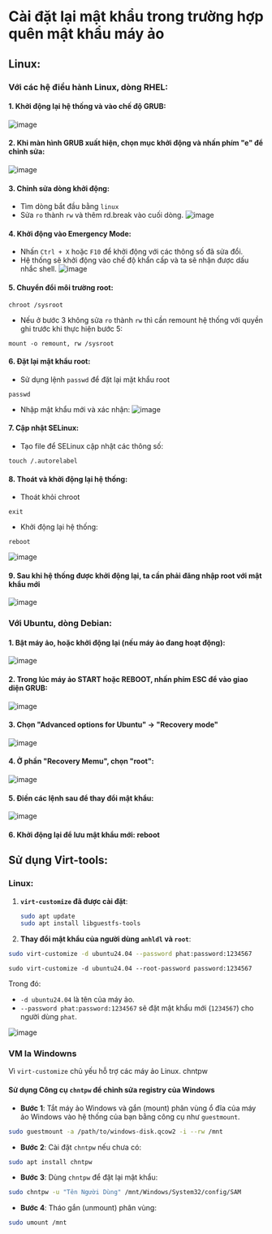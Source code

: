 # Cài đặt lại mật khẩu trong trường hợp quên mật khẩu máy ảo
## Linux: 
### Với các hệ điều hành Linux, dòng RHEL:
#### 1. Khởi động lại hệ thống và vào chế độ GRUB:
![image](https://github.com/user-attachments/assets/ab2ba74a-c884-40e1-a268-6a438b30ecee)

#### 2. Khi màn hình GRUB xuất hiện, chọn mục khởi động và nhấn phím "e" để chỉnh sửa:
![image](https://github.com/user-attachments/assets/375cc87a-76da-4378-a43e-07c4b2dd00ef)

#### 3. Chỉnh sửa dòng khởi động:
- Tìm dòng bắt đầu bằng `linux`
- Sửa `ro` thành `rw` và thêm rd.break vào cuối dòng.
![image](https://github.com/user-attachments/assets/4b362aaf-6e5b-47ce-a6e6-812e28f218f7)

#### 4. Khởi động vào Emergency Mode:
- Nhấn `Ctrl + X` hoặc `F10` để khởi động với các thông số đã sửa đổi.
- Hệ thống sẽ khởi động vào chế độ khẩn cấp và ta sẽ nhận được dấu nhắc shell.
![image](https://github.com/user-attachments/assets/ddc29ec8-8d74-4d4e-9e65-19486e9e5d50)

#### 5. Chuyển đổi môi trường root:
```
chroot /sysroot
```

- Nếu ở bước 3 không sửa `ro` thành `rw` thì cần remount hệ thống với quyền ghi trước khi thực hiện bước 5:
```
mount -o remount, rw /sysroot
```

#### 6. Đặt lại mật khẩu root: 
- Sử dụng lệnh `passwd` để đặt lại mặt khẩu root
```
passwd
```
- Nhập mật khẩu mới và xác nhận:
![image](https://github.com/user-attachments/assets/c853e386-c032-4968-9592-e2db5e053266)

#### 7. Cập nhật SELinux: 
- Tạo file để SELinux cập nhật các thông số:
```
touch /.autorelabel
```

#### 8. Thoát và khởi động lại hệ thống:
- Thoát khỏi chroot
```
exit
```

- Khởi động lại hệ thống:
```
reboot
```
![image](https://github.com/user-attachments/assets/e3d95e14-9d53-41c1-9f16-f4146e759a90)

#### 9. Sau khi hệ thống được khởi động lại, ta cần phải đăng nhập root với mật khẩu mới

![image](https://github.com/user-attachments/assets/d4b544b1-7418-4d92-819c-f73f4c263caa)


### Với Ubuntu, dòng Debian: 

#### 1. Bật máy ảo, hoặc khởi động lại (nếu máy ảo đang hoạt động):
![image](https://github.com/user-attachments/assets/64769991-d325-477d-84de-a48e55d85c46)

#### 2. Trong lúc máy ảo START hoặc REBOOT, nhấn phím ESC để vào giao diện GRUB: 
![image](https://github.com/user-attachments/assets/3b863db9-056f-4887-94ca-d94f86e8c934)

#### 3. Chọn "Advanced options for Ubuntu" -> "Recovery mode" 
![image](https://github.com/user-attachments/assets/8149cd85-40c8-429d-8ce2-89ce4250d7a8)

#### 4. Ở phần "Recovery Memu", chọn "root":
![image](https://github.com/user-attachments/assets/42a501e1-9447-4437-929d-c002bd1f46cc)

#### 5. Điền các lệnh sau để thay đổi mật khẩu:
![image](https://github.com/user-attachments/assets/8cdeec83-c56f-43a4-aa5d-0fa202671710)

#### 6. Khởi động lại để lưu mật khẩu mới: reboot

## Sử dụng Virt-tools: 
### Linux:
1. **`virt-customize` đã được cài đặt**:
   ```bash
   sudo apt update
   sudo apt install libguestfs-tools
   ```

2. **Thay đổi mật khẩu của người dùng `anhldl` và `root`**:

```bash
sudo virt-customize -d ubuntu24.04 --password phat:password:1234567
```

```
sudo virt-customize -d ubuntu24.04 --root-password password:1234567
```
Trong đó:
- `-d ubuntu24.04` là tên của máy ảo.
- `--password phat:password:1234567` sẽ đặt mật khẩu mới (`1234567`) cho người dùng `phat`.

![image](https://github.com/user-attachments/assets/72684e2e-fa8a-4e8a-ab34-df0eac54b3e8)

### VM la Windowns
 Vì `virt-customize` chủ yếu hỗ trợ các máy ảo Linux.
chntpw
#### **Sử dụng Công cụ `chntpw` để chỉnh sửa registry của Windows**
- **Bước 1**: Tắt máy ảo Windows và gắn (mount) phân vùng ổ đĩa của máy ảo Windows vào hệ thống của bạn bằng công cụ như `guestmount`.
```bash
sudo guestmount -a /path/to/windows-disk.qcow2 -i --rw /mnt
```

- **Bước 2**: Cài đặt `chntpw` nếu chưa có:
```bash
sudo apt install chntpw
```

- **Bước 3**: Dùng `chntpw` để đặt lại mật khẩu:
```bash
sudo chntpw -u "Tên Người Dùng" /mnt/Windows/System32/config/SAM
```

- **Bước 4**: Tháo gắn (unmount) phân vùng:
```bash
sudo umount /mnt
```


